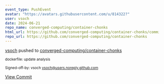 ```yaml
---
event_type: PushEvent
avatar: "https://avatars.githubusercontent.com/u/814322?"
user: vsoch
date: 2024-06-21
repo_name: converged-computing/container-chonks
html_url: https://github.com/converged-computing/container-chonks/commit/6ff74a49ac1ef1e517648ff8e8b65b4ca1d1a6f9
repo_url: https://github.com/converged-computing/container-chonks
---
```


<a href='https://github.com/vsoch' target='_blank'>vsoch</a> pushed to <a href='https://github.com/converged-computing/container-chonks' target='_blank'>converged-computing/container-chonks</a>

<small>dockerfile: update analysis

Signed-off-by: vsoch <vsoch@users.noreply.github.com></small>

<a href='https://github.com/converged-computing/container-chonks/commit/6ff74a49ac1ef1e517648ff8e8b65b4ca1d1a6f9' target='_blank'>View Commit</a>